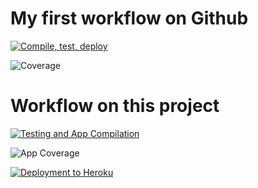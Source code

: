 # My first workflow on Github

[![Compile, test, deploy](https://github.com/rowter4/iss-project/actions/workflows/main.yaml/badge.svg)](https://github.com/rowter4/iss-project/actions/workflows/main.yaml)

![Coverage](https://rowtering.sgp1.digitaloceanspaces.com/coverage/iss-project/jacoco.svg)




# Workflow on this project

[![Testing and App Compilation](https://github.com/rowter4/iss-project/actions/workflows/main.yaml/badge.svg)](https://github.com/rowter4/iss-projec/actions/workflows/main.yaml)

![App Coverage](https://rowtering.sgp1.digitaloceanspaces.com/coverage/iss-project/jacoco.svg)


[![Deployment to Heroku](https://github.com/rowter4/iss-project/actions/workflows/deploy.yaml/badge.svg)](https://github.com/rowter4/iss-project/actions/workflows/deploy.yaml)
